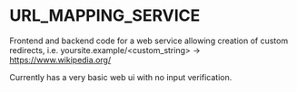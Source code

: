 # URL_MAPPING_SERVICE

Frontend and backend code for a web service allowing creation of custom redirects, i.e.
yoursite.example/<custom_string> -> https://www.wikipedia.org/

Currently has a very basic web ui with no input verification.
